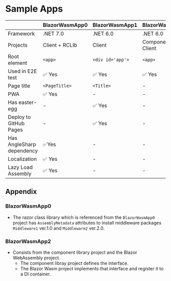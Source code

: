 ﻿# Sample Apps

|                   |BlazorWasmApp0| BlazorWasmApp1   | BlazorWasmApp2
|-------------------|--------------|------------------|--------------
|Framework          | .NET 7.0     | .NET 6.0         | .NET 6.0
|Projects           |Client + RCLIb| Client           | Component + Client   
|Root element       | `<app>`      | `<div id='app'>` | `<app>`
|Used in E2E test   | ✅ Yes       | ✅ Yes          | ✅ Yes
|Page title         | `<PageTitle>`| `<Title>`        | -
|PWA                | ✅ Yes       | -                | -
|Has easter-egg     | -            | ✅ Yes           | -
|Deploy to GitHub Pages| -         | ✅ Yes           | -
|Has AngleSharp dependency| ✅Yes  | -                | -
|Localization       | ✅ Yes       | -                | -
|Lazy Load Assembly | ✅ Yes       | -                | -

## Appendix

### BlazorWasmApp0

- The razor class library which is referenced from the `BlazorWasmApp0` project has `AssemblyMetadata` attributes to install middleware packages `Middleware1` ver.1.0 and `Middleware2` ver.2.0.

### BlazorWasmApp2

- Consists from the component library project and the Blazor WebAssembly project.
  - The component libray project defines the interface.
  - The Blazor Wasm project implements that interface and register it to a DI container.
